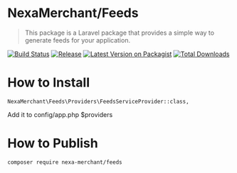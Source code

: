 # NexaMerchant/Feeds

> This package is a Laravel package that provides a simple way to generate feeds for your application.

[![Build Status](https://github.com/NexaMerchant/feeds/workflows/Laravel/badge.svg)](https://github.com/NexaMerchant/feeds)
[![Release](https://img.shields.io/github/release/NexaMerchant/feeds.svg?style=flat-square)](https://github.com/NexaMerchant/feeds/releases)
[![Latest Version on Packagist](https://img.shields.io/packagist/v/Nexa-Merchant/feeds.svg?style=flat-square)](https://packagist.org/packages/Nexa-Merchant/feeds)
[![Total Downloads](https://img.shields.io/packagist/dt/Nexa-Merchant/feeds.svg?style=flat-square)](https://packagist.org/packages/Nexa-Merchant/feeds)

# How to Install


```
NexaMerchant\Feeds\Providers\FeedsServiceProvider::class,
```
Add it to config/app.php $providers

# How to Publish

```
composer require nexa-merchant/feeds
```